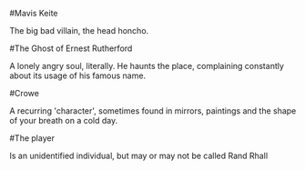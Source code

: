 #Mavis Keite

The big bad villain, the head honcho.

#The Ghost of Ernest Rutherford

A lonely angry soul, literally. He haunts the place, complaining constantly about its usage of his famous name.

#Crowe

A recurring 'character', sometimes found in mirrors, paintings and the shape of your breath on a cold day.


#The player

Is an unidentified individual, but may or may not be called Rand Rhall
